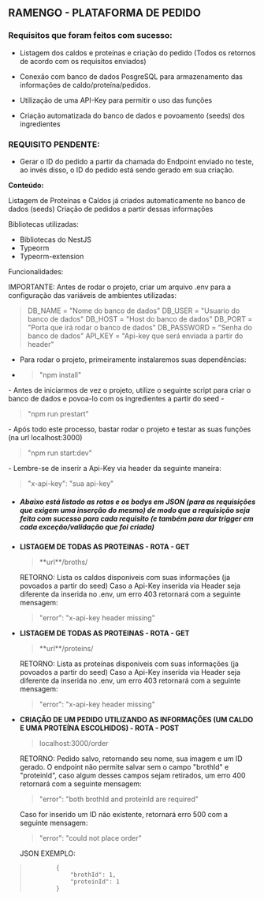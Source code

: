 <h2> RAMENGO - PLATAFORMA DE PEDIDO </h2>

<h3> Requisitos que foram feitos com sucesso: </h3>

- Listagem dos caldos e proteínas e criação do pedido (Todos os retornos de acordo com os requisitos enviados)

- Conexão com banco de dados PosgreSQL para armazenamento das informações de caldo/proteína/pedidos.

- Utilização de uma API-Key para permitir o uso das funções

- Criação automatizada do banco de dados e povoamento (seeds) dos ingredientes

<h3> REQUISITO PENDENTE: </h3>

- Gerar o ID do pedido a partir da chamada do Endpoint enviado no teste, ao invés disso, o ID do pedido está sendo gerado em sua criação.

**Conteúdo:**

Listagem de Proteínas e Caldos já criados automaticamente no banco de dados (seeds)
Criação de pedidos a partir dessas informações

Bibliotecas utilizadas:

- Bibliotecas do NestJS
- Typeorm
- Typeorm-extension

Funcionalidades:

IMPORTANTE: Antes de rodar o projeto, criar um arquivo .env para a configuração das variáveis de ambientes utilizadas:
<blockquote>DB_NAME = "Nome do banco de dados"
DB_USER = "Usuario do banco de dados"
DB_HOST = "Host do banco de dados"
DB_PORT = "Porta que irá rodar o banco de dados"
DB_PASSWORD = "Senha do banco de dados"
API_KEY = "Api-key que será enviada a partir do header"
</blockquote>


- Para rodar o projeto, primeiramente instalaremos suas dependências:
-   <blockquote> "npm install"
  </blockquote>
- Antes de iniciarmos de vez o projeto, utilize o seguinte script para criar o banco de dados e povoa-lo com os ingredientes a partir do seed  -
  <blockquote> "npm run prestart"
  </blockquote>
- Após todo este processo, bastar rodar o projeto e testar as suas funções (na url localhost:3000)
  <blockquote> "npm run start:dev"
    </blockquote>
- Lembre-se de inserir a Api-Key via header da seguinte maneira:
  <blockquote> "x-api-key": "sua api-key"
    </blockquote>

<h5> 
  
- Abaixo está listado as rotas e os bodys em JSON (para as requisições que exigem uma inserção do mesmo) de modo que a requisição seja feita com sucesso para cada requisito (e também para dar trigger em cada exceção/validação que foi criada)</h5>

  - <strong>LISTAGEM DE TODAS AS PROTEINAS - ROTA - GET</strong> 
      <blockquote>**url**/broths/</blockquote>
    RETORNO: Lista os caldos disponiveis com suas informações (ja povoados a partir do seed)
    Caso a Api-Key inserida via Header seja diferente da inserida no .env, um erro 403 retornará com a seguinte mensagem:
        <blockquote>"error": "x-api-key header missing"</blockquote>


  - <strong>LISTAGEM DE TODAS AS PROTEINAS - ROTA - GET</strong> 
      <blockquote>**url**/proteins/</blockquote>
    RETORNO: Lista as proteínas disponiveis com suas informações (ja povoados a partir do seed)
    Caso a Api-Key inserida via Header seja diferente da inserida no .env, um erro 403 retornará com a seguinte mensagem:
        <blockquote>"error": "x-api-key header missing"</blockquote>

  
  - <strong>CRIAÇÃO DE UM PEDIDO UTILIZANDO AS INFORMAÇÕES (UM CALDO E UMA PROTEÍNA ESCOLHIDOS) - ROTA - POST</strong> 
        <blockquote>localhost:3000/order</blockquote>
  RETORNO: Pedido salvo, retornando seu nome, sua imagem e um ID gerado.
  O endpoint não permite salvar sem o campo "brothId" e "proteinId", caso algum desses campos sejam retirados, um erro 400 retornará com a seguinte mensagem:
      <blockquote>"error": "both brothId and proteinId are required"</blockquote>
    Caso for inserido um ID não existente, retornará erro 500 com a seguinte mensagem:
        <blockquote>"error": "could not place order"</blockquote>
  
    JSON EXEMPLO:
  
   <blockquote> 
             
              {
                  "brothId": 1,
                  "proteinId": 1
              }
              
   </blockquote>

